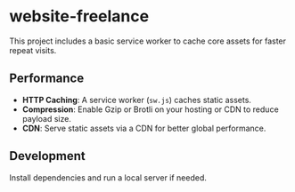 # website-freelance

This project includes a basic service worker to cache core assets for faster repeat visits.

## Performance

- **HTTP Caching**: A service worker (`sw.js`) caches static assets.
- **Compression**: Enable Gzip or Brotli on your hosting or CDN to reduce payload size.
- **CDN**: Serve static assets via a CDN for better global performance.

## Development

Install dependencies and run a local server if needed.
